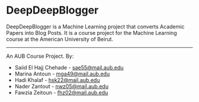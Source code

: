 # DeepDeepBlogger

DeepDeepBlogger is a Machine Learning project that converts Academic Papers into Blog Posts. It is a course project for the Machine Learning course at the American University of Beirut.

---

An AUB Course Project. By:

- Saiid El Hajj Chehade - sae55@mail.aub.edu
- Marina Antoun - mga49@mail.aub.edu
- Hadi Khalaf - hsk22@mail.aub.edu
- Nader Zantout - nwz05@mail.aub.edu
- Fawzia Zeitoun - fhz02@mail.aub.edu
